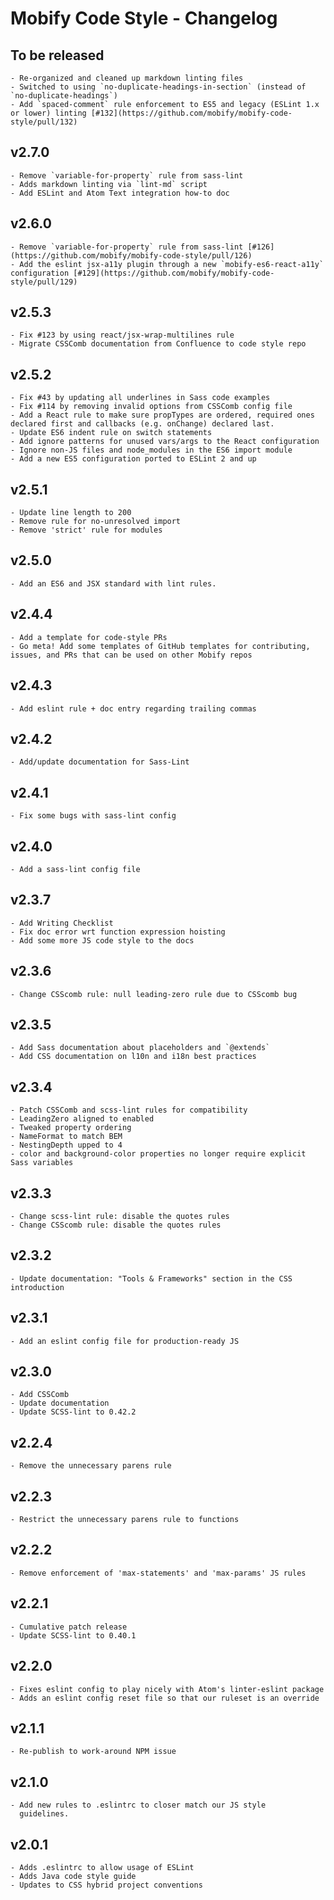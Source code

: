 # Mobify Code Style - Changelog

## To be released
    - Re-organized and cleaned up markdown linting files
    - Switched to using `no-duplicate-headings-in-section` (instead of `no-duplicate-headings`)
    - Add `spaced-comment` rule enforcement to ES5 and legacy (ESLint 1.x or lower) linting [#132](https://github.com/mobify/mobify-code-style/pull/132)

## v2.7.0
    - Remove `variable-for-property` rule from sass-lint
    - Adds markdown linting via `lint-md` script
    - Add ESLint and Atom Text integration how-to doc

## v2.6.0
    - Remove `variable-for-property` rule from sass-lint [#126](https://github.com/mobify/mobify-code-style/pull/126)
    - Add the eslint jsx-a11y plugin through a new `mobify-es6-react-a11y` configuration [#129](https://github.com/mobify/mobify-code-style/pull/129)

## v2.5.3
    - Fix #123 by using react/jsx-wrap-multilines rule
    - Migrate CSSComb documentation from Confluence to code style repo

## v2.5.2
    - Fix #43 by updating all underlines in Sass code examples
    - Fix #114 by removing invalid options from CSSComb config file
    - Add a React rule to make sure propTypes are ordered, required ones declared first and callbacks (e.g. onChange) declared last.
    - Update ES6 indent rule on switch statements
    - Add ignore patterns for unused vars/args to the React configuration
    - Ignore non-JS files and node_modules in the ES6 import module
    - Add a new ES5 configuration ported to ESLint 2 and up

## v2.5.1
    - Update line length to 200
    - Remove rule for no-unresolved import
    - Remove 'strict' rule for modules

## v2.5.0
    - Add an ES6 and JSX standard with lint rules.

## v2.4.4
    - Add a template for code-style PRs
    - Go meta! Add some templates of GitHub templates for contributing, issues, and PRs that can be used on other Mobify repos

## v2.4.3
    - Add eslint rule + doc entry regarding trailing commas

## v2.4.2
    - Add/update documentation for Sass-Lint

## v2.4.1
    - Fix some bugs with sass-lint config

## v2.4.0
    - Add a sass-lint config file

## v2.3.7
    - Add Writing Checklist
    - Fix doc error wrt function expression hoisting
    - Add some more JS code style to the docs

## v2.3.6
    - Change CSScomb rule: null leading-zero rule due to CSScomb bug

## v2.3.5
    - Add Sass documentation about placeholders and `@extends`
    - Add CSS documentation on l10n and i18n best practices

## v2.3.4
    - Patch CSSComb and scss-lint rules for compatibility
    - LeadingZero aligned to enabled
    - Tweaked property ordering
    - NameFormat to match BEM
    - NestingDepth upped to 4
    - color and background-color properties no longer require explicit Sass variables

## v2.3.3
    - Change scss-lint rule: disable the quotes rules
    - Change CSScomb rule: disable the quotes rules

## v2.3.2
    - Update documentation: "Tools & Frameworks" section in the CSS introduction

## v2.3.1
    - Add an eslint config file for production-ready JS

## v2.3.0
    - Add CSSComb
    - Update documentation
    - Update SCSS-lint to 0.42.2

## v2.2.4
    - Remove the unnecessary parens rule

## v2.2.3
    - Restrict the unnecessary parens rule to functions

## v2.2.2
    - Remove enforcement of 'max-statements' and 'max-params' JS rules

## v2.2.1
    - Cumulative patch release
    - Update SCSS-lint to 0.40.1

## v2.2.0
    - Fixes eslint config to play nicely with Atom's linter-eslint package
    - Adds an eslint config reset file so that our ruleset is an override

## v2.1.1
    - Re-publish to work-around NPM issue

## v2.1.0
    - Add new rules to .eslintrc to closer match our JS style
      guidelines.

## v2.0.1
    - Adds .eslintrc to allow usage of ESLint
    - Adds Java code style guide
    - Updates to CSS hybrid project conventions
